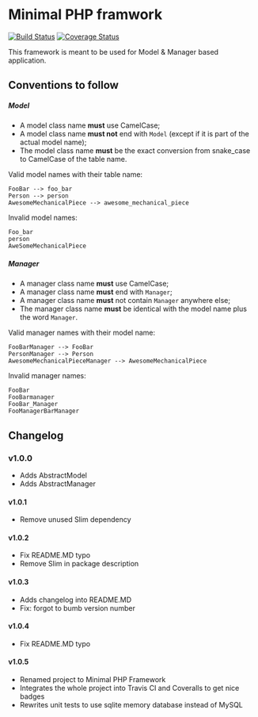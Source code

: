 # Minimal PHP framwork
[![Build Status](https://travis-ci.org/GaetanRoger/minimal-php-framework.svg?branch=master)](https://travis-ci.org/GaetanRoger/minimal-php-framework)
[![Coverage Status](https://coveralls.io/repos/github/GaetanRoger/minimal-php-framework/badge.svg?branch=master)](https://coveralls.io/github/GaetanRoger/minimal-php-framework?branch=master)

This framework is meant to be used for Model & Manager based application.

## Conventions to follow
##### Model
* A model class name **must** use CamelCase;
* A model class name **must not** end with `Model` (except if it is part of the actual model name);
* The model class name **must** be the exact conversion from snake_case to CamelCase of the table name.

Valid model names with their table name:
```
FooBar --> foo_bar
Person --> person
AwesomeMechanicalPiece --> awesome_mechanical_piece
```
Invalid model names:
```
Foo_bar
person
AweSomeMechanicalPiece
```

##### Manager
* A manager class name **must** use CamelCase;
* A manager class name **must** end with `Manager`;
* A manager class name **must** not contain `Manager` anywhere else;
* The manager class name **must** be identical with the model name plus the word `Manager`. 

Valid manager names with their model name:
```
FooBarManager --> FooBar
PersonManager --> Person
AwesomeMechanicalPieceManager --> AwesomeMechanicalPiece
```
Invalid manager names:
```
FooBar
FooBarmanager
FooBar_Manager
FooManagerBarManager
```

## Changelog
### v1.0.0
* Adds AbstractModel
* Adds AbstractManager

#### v1.0.1
* Remove unused Slim dependency

#### v1.0.2
* Fix README.MD typo
* Remove Slim in package description

#### v1.0.3
* Adds changelog into README.MD
* Fix: forgot to bumb version number

#### v1.0.4
* Fix README.MD typo

#### v1.0.5
* Renamed project to Minimal PHP Framework
* Integrates the whole project into Travis CI and Coveralls to get nice badges
* Rewrites unit tests to use sqlite memory database instead of MySQL
